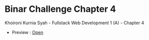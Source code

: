 # Binar Challenge Chapter 4

Khoironi Kurnia Syah - Fullstack Web Development 1 (A) - Chapter 4

- Preview : [Open](binarc4.zekhoi.dev)
